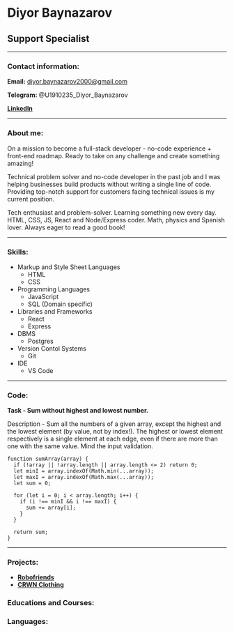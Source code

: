 # Diyor Baynazarov

## Support Specialist

---

### Contact information:

**Email:** diyor.baynazarov2000@gmail.com

**Telegram:** @U1910235_Diyor_Baynazarov

[**LinkedIn**](https://www.linkedin.com/in/diyor-baynazarov-019604176/)

---

### About me:

On a mission to become a full-stack developer - no-code experience + front-end roadmap. Ready to take on any challenge and create something amazing!

Technical problem solver and no-code developer in the past job and I was helping businesses build products without writing a single line of code.
Providing top-notch support for customers facing technical issues is my current position.

Tech enthusiast and problem-solver. Learning something new every day. HTML, CSS, JS, React and Node/Express coder. Math, physics and Spanish lover. Always eager to read a good book!

---

### Skills:

- Markup and Style Sheet Languages
  - HTML
  - CSS
- Programming Languages
  - JavaScript
  - SQL (Domain specific)
- Libraries and Frameworks
  - React
  - Express
- DBMS
  - Postgres
- Version Contol Systems
  - Git
- IDE
  - VS Code

---

### Code:

**Task - Sum without highest and lowest number.**

Description - Sum all the numbers of a given array, except the highest and the lowest element (by value, not by index!). The highest or lowest element respectively is a single element at each edge, even if there are more than one with the same value. Mind the input validation.

```
function sumArray(array) {
  if (!array || !array.length || array.length <= 2) return 0;
  let minI = array.indexOf(Math.min(...array));
  let maxI = array.indexOf(Math.max(...array));
  let sum = 0;

  for (let i = 0; i < array.length; i++) {
    if (i !== minI && i !== maxI) {
      sum += array[i];
    }
  }

  return sum;
}
```

---

### Projects:

- [**Robofriends**](https://github.com/githorder/robofriends)
- [**CRWN Clothing**](https://github.com/githorder/crwn-clothing)

### Educations and Courses:

### Languages:
